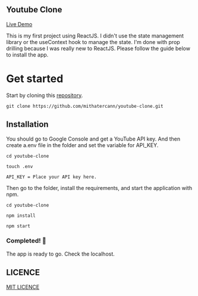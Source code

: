 ## Youtube Clone

[Live Demo](https://youtube-clone2021.netlify.app/)

This is my first project using ReactJS. I didn't use the state management library or the useContext hook to manage the state. I'm done with prop drilling because I was really new to ReactJS. Please follow the guide below to install the app.

# Get started

Start by cloning this [repository](https://github.com/mithatercann/youtube-clone).

```
git clone https://github.com/mithatercann/youtube-clone.git
```
## Installation

You should go to Google Console and get a YouTube API key. And then create a.env file in the folder and set the variable for API_KEY.

```
cd youtube-clone

touch .env
```

```
API_KEY = Place your API key here.
```

Then go to the folder, install the requirements, and start the application with npm.

```
cd youtube-clone

npm install

npm start
```

### Completed! 🥳

The app is ready to go. Check the localhost.

## LICENCE

[MIT LICENCE](https://choosealicense.com/licenses/mit/)
